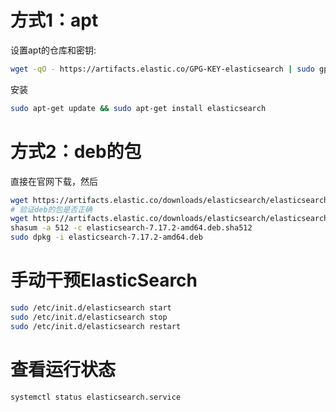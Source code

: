 # 方式1：apt

设置apt的仓库和密钥:

```bash
wget -qO - https://artifacts.elastic.co/GPG-KEY-elasticsearch | sudo gpg --dearmor -o /usr/share/keyrings/elasticsearch-keyring.gpg
```

安装

```bash
sudo apt-get update && sudo apt-get install elasticsearch
```

# 方式2：deb的包

直接在官网下载，然后

```bash
wget https://artifacts.elastic.co/downloads/elasticsearch/elasticsearch-7.17.2-amd64.deb
# 验证deb的包是否正确
wget https://artifacts.elastic.co/downloads/elasticsearch/elasticsearch-7.17.2-amd64.deb.sha512
shasum -a 512 -c elasticsearch-7.17.2-amd64.deb.sha512 
sudo dpkg -i elasticsearch-7.17.2-amd64.deb
```

# 手动干预ElasticSearch

```bash
sudo /etc/init.d/elasticsearch start
sudo /etc/init.d/elasticsearch stop
sudo /etc/init.d/elasticsearch restart
```

# 查看运行状态

```bash
systemctl status elasticsearch.service
```

